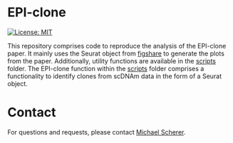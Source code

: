 # EPI-clone
[![License: MIT](https://img.shields.io/badge/license-MIT-blue.svg)](https://github.com/veltenlab/EPI-clone/blob/main/LICENSE)


This repository comprises code to reproduce the analysis of the EPI-clone paper. It mainly uses the Seurat object from [figshare](https://doi.org/10.6084/m9.figshare.24204750.v1) to generate the plots from the paper. Additionally, utility functions are available in the [scripts](scripts) folder. The EPI-clone function within the [scripts](scripts) folder comprises a functionality to identify clones from scDNAm data in the form of a Seurat object.

# Contact

For questions and requests, please contact [Michael Scherer](mailto:michael.scherer@crg.eu).
